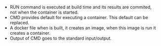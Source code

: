 - RUN command is executed at build time and its results are commited, not when the container is started.
- CMD provides default for executing a container. This default can be replaced.
- A docker file when is built, it creates an image, when this image is run it creates a container.
- Output of CMD goes to the standard input/output.